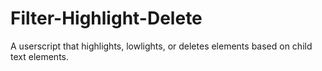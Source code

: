 # Filter-Highlight-Delete
A userscript that highlights, lowlights, or deletes elements based on child text elements.
